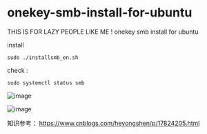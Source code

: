 # onekey-smb-install-for-ubuntu
THIS IS FOR LAZY PEOPLE LIKE ME !
onekey smb install for ubuntu

install
```
sudo ./installsmb_en.sh
```

check : 
```
sudo systemctl status smb
```


![image](https://github.com/user-attachments/assets/dd74dbb6-109f-4ace-973b-8edc72746b80)

![image](https://github.com/user-attachments/assets/c4550674-5e71-4ba2-ad41-69f6571ad35f)

知识参考：
https://www.cnblogs.com/heyongshen/p/17824205.html 
